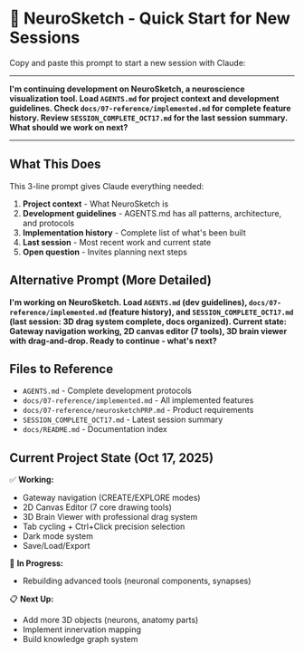 # 🚀 NeuroSketch - Quick Start for New Sessions

Copy and paste this prompt to start a new session with Claude:

---

**I'm continuing development on NeuroSketch, a neuroscience visualization tool. Load `AGENTS.md` for project context and development guidelines. Check `docs/07-reference/implemented.md` for complete feature history. Review `SESSION_COMPLETE_OCT17.md` for the last session summary. What should we work on next?**

---

## What This Does

This 3-line prompt gives Claude everything needed:
1. **Project context** - What NeuroSketch is
2. **Development guidelines** - AGENTS.md has all patterns, architecture, and protocols
3. **Implementation history** - Complete list of what's been built
4. **Last session** - Most recent work and current state
5. **Open question** - Invites planning next steps

## Alternative Prompt (More Detailed)

**I'm working on NeuroSketch. Load `AGENTS.md` (dev guidelines), `docs/07-reference/implemented.md` (feature history), and `SESSION_COMPLETE_OCT17.md` (last session: 3D drag system complete, docs organized). Current state: Gateway navigation working, 2D canvas editor (7 tools), 3D brain viewer with drag-and-drop. Ready to continue - what's next?**

## Files to Reference

- `AGENTS.md` - Complete development protocols
- `docs/07-reference/implemented.md` - All implemented features
- `docs/07-reference/neurosketchPRP.md` - Product requirements
- `SESSION_COMPLETE_OCT17.md` - Latest session summary
- `docs/README.md` - Documentation index

## Current Project State (Oct 17, 2025)

✅ **Working:**
- Gateway navigation (CREATE/EXPLORE modes)
- 2D Canvas Editor (7 core drawing tools)
- 3D Brain Viewer with professional drag system
- Tab cycling + Ctrl+Click precision selection
- Dark mode system
- Save/Load/Export

🔄 **In Progress:**
- Rebuilding advanced tools (neuronal components, synapses)

📋 **Next Up:**
- Add more 3D objects (neurons, anatomy parts)
- Implement innervation mapping
- Build knowledge graph system
